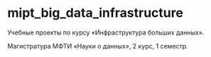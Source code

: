 # mipt_big_data_infrastructure
Учебные проекты по курсу «Инфраструктура больших данных». 

Магистратура МФТИ «Науки о данных», 2 курс, 1 семестр.
